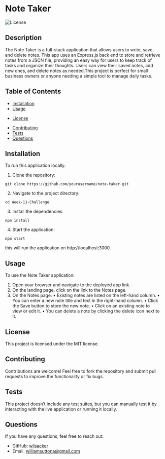 # Note Taker

![License](https://img.shields.io/badge/License-MIT-blue.svg)

## Description
The Note Taker is a full-stack application that allows users to write, save, and delete notes. This app uses an Express.js back end to store and retrieve notes from a JSON file, providing an easy way for users to keep track of tasks and organize their thoughts. Users can view their saved notes, add new ones, and delete notes as needed.This project is perfect for small business owners or anyone needing a simple tool to manage daily tasks.

## Table of Contents
- [Installation](#installation)
- [Usage](#usage)
* [License](#license)
- [Contributing](#contributing)
- [Tests](#tests)
- [Questions](#questions)

## Installation

To run this application locally:

1.	Clone the repository:
```
git clone https://github.com/yourusername/note-taker.git
```
2. Navigate to the project directory:
```
cd Week-11-Challenge
```

3. Install the dependencies:
```
npm install
```
4. Start the application:
```
npm start
```
this will run the application on http://localhost:3000.

## Usage
To use the Note Taker application:

1.	Open your browser and navigate to the deployed app link.
2.	On the landing page, click on the link to the Notes page.
3.	On the Notes page:
•	Existing notes are listed on the left-hand column.
•	You can enter a new note title and text in the right-hand column.
•	Click the Save button to store the new note.
•	Click on an existing note to view or edit it.
•	You can delete a note by clicking the delete icon next to it.

## License

This project is licensed under the MIT license.

## Contributing

Contributions are welcome! Feel free to fork the repository and submit pull requests to improve the functionality or fix bugs.

## Tests

This project doesn’t include any test suites, but you can manually test it by interacting with the live application or running it locally.

## Questions

If you have any questions, feel free to reach out:
- GitHub: [wilsacker](https://github.com/wilsacker)
- Email: williamsuttona@gmail.com
  